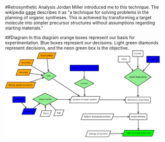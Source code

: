 #Retrosynthetic Analysis
Jordan Miller introduced me to this technique. The wikipedia [page](en.wikipedia.org/wiki/Retrosynthetic_analysis) describes it as "a technique for solving problems in the planning of organic syntheses. This is achieved by transforming a target molecule into simpler precursor structures without assumptions regarding starting materials."

##Diagram
In this diagram orange boxes represent our basis for experimentation. Blue boxes represent our decisions. Light green diamonds represent decisions, and the neon green box is the objective.
![Retrosynthetic analysis diagram](./images/inkjet_retrosynthetic_analysis.png)

